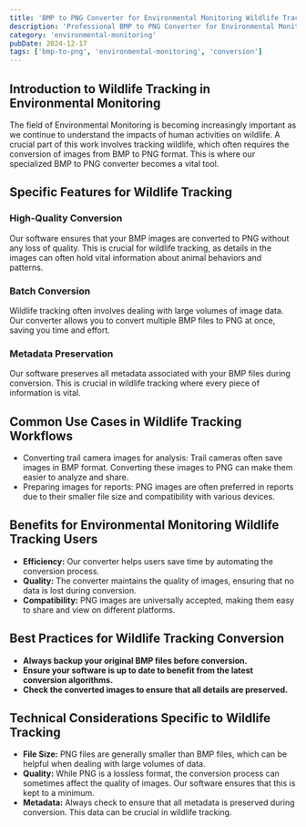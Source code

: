 ```yaml
---
title: 'BMP to PNG Converter for Environmental Monitoring Wildlife Tracking'
description: 'Professional BMP to PNG Converter for Environmental Monitoring Wildlife Tracking. Optimized for Environmental Monitoring wildlife tracking workflows.'
category: 'environmental-monitoring'
pubDate: 2024-12-17
tags: ['bmp-to-png', 'environmental-monitoring', 'conversion']
---
```


## Introduction to Wildlife Tracking in Environmental Monitoring

The field of Environmental Monitoring is becoming increasingly important as we continue to understand the impacts of human activities on wildlife. A crucial part of this work involves tracking wildlife, which often requires the conversion of images from BMP to PNG format. This is where our specialized BMP to PNG converter becomes a vital tool.

## Specific Features for Wildlife Tracking

### **High-Quality Conversion**

Our software ensures that your BMP images are converted to PNG without any loss of quality. This is crucial for wildlife tracking, as details in the images can often hold vital information about animal behaviors and patterns.

### **Batch Conversion**

Wildlife tracking often involves dealing with large volumes of image data. Our converter allows you to convert multiple BMP files to PNG at once, saving you time and effort.

### **Metadata Preservation**

Our software preserves all metadata associated with your BMP files during conversion. This is crucial in wildlife tracking where every piece of information is vital.

## Common Use Cases in Wildlife Tracking Workflows

- Converting trail camera images for analysis: Trail cameras often save images in BMP format. Converting these images to PNG can make them easier to analyze and share.
- Preparing images for reports: PNG images are often preferred in reports due to their smaller file size and compatibility with various devices.

## Benefits for Environmental Monitoring Wildlife Tracking Users

- **Efficiency:** Our converter helps users save time by automating the conversion process.
- **Quality:** The converter maintains the quality of images, ensuring that no data is lost during conversion.
- **Compatibility:** PNG images are universally accepted, making them easy to share and view on different platforms.

## Best Practices for Wildlife Tracking Conversion

- **Always backup your original BMP files before conversion.**
- **Ensure your software is up to date to benefit from the latest conversion algorithms.**
- **Check the converted images to ensure that all details are preserved.**

## Technical Considerations Specific to Wildlife Tracking

- **File Size:** PNG files are generally smaller than BMP files, which can be helpful when dealing with large volumes of data.
- **Quality:** While PNG is a lossless format, the conversion process can sometimes affect the quality of images. Our software ensures that this is kept to a minimum.
- **Metadata:** Always check to ensure that all metadata is preserved during conversion. This data can be crucial in wildlife tracking.